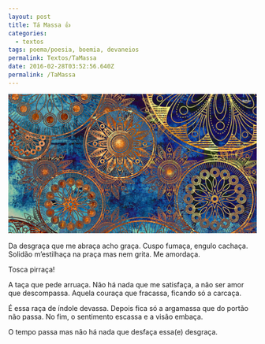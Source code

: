 ```yaml
---
layout: post
title: Tá Massa 👍
categories:
  - textos
tags: poema/poesia, boemia, devaneios
permalink: Textos/TaMassa
date: 2016-02-28T03:52:56.640Z
permalink: /TaMassa
---
```

![](/images/uploads/1_mvy78k8643gx6yfgq34urg.jpeg)

Da desgraça que me abraça acho graça. Cuspo fumaça, engulo cachaça. Solidão m’estilhaça na praça mas nem grita. Me amordaça.


Tosca pirraça!


A taça que pede arruaça. Não há nada que me satisfaça, a não ser amor que descompassa. Aquela couraça que fracassa, ficando só a carcaça.


É essa raça de índole devassa. Depois fica só a argamassa que do portão não passa. No fim, o sentimento escassa e a visão embaça.


O tempo passa mas não há nada que desfaça essa(e) desgraça.